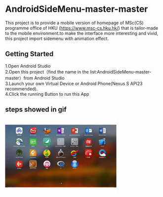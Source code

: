
# AndroidSideMenu-master-master

This project is to provide a mobile version of homepage of MSc(CS) programme office  of   HKU (https://www.msc-cs.hku.hk/) that is tailor-made to the mobile environment.to make the interface more interesting and vivid, this project import sidemenu with animation effect.

## Getting Started
  1.Open Android Studio   
  2.Open this project（find the name in the list:AndroidSideMenu-master-master）from Android Studio   
  3.Launch your own Virtual Device or Android Phone(Nexus S API23 recommended).   
  4.Click the running Button to run this App  

## steps showed in gif

![image](https://github.com/feitong530/ttt/blob/master/steps.gif)

